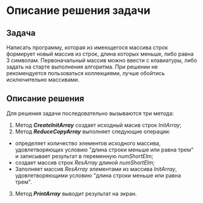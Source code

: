 # Описание решения задачи

## Задача
Написать программу, которая из имеющегося массива строк формирует новый массив из строк, длина которых меньше, либо равна 3 символам. Первоначальный массив можно ввести с клавиатуры, либо задать на старте выполнения алгоритма. При решении не рекомендуется пользоваться коллекциями, лучше обойтись исключительно массивами.

## Описание решения
Для решения задачи последовательно вызываются три метода:
1. Метод **_CreateInitArray_** создает исходный масив строк _InitArray_;
2. Метод **_ReduceCopyArray_** выполняет следующие операции:
* определяет количество элементов исходного массива, удовлетворяющих условию "длина строки меньше или равна трем" и записывает результат в переменную *numShortElm*;
* создает массив строк *ResArray* длиной *numShortElm*;
* Заполняет массив *ResArray* элементами из массива *InitArray*, удовлетворяющими условию "длина строки меньше или равна трем".
3. Метод **_PrintArray_** выводит результат на экран.